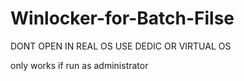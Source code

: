 # Winlocker-for-Batch-Filse
DONT OPEN IN REAL OS
USE DEDIC OR VIRTUAL OS

only works if run as administrator
